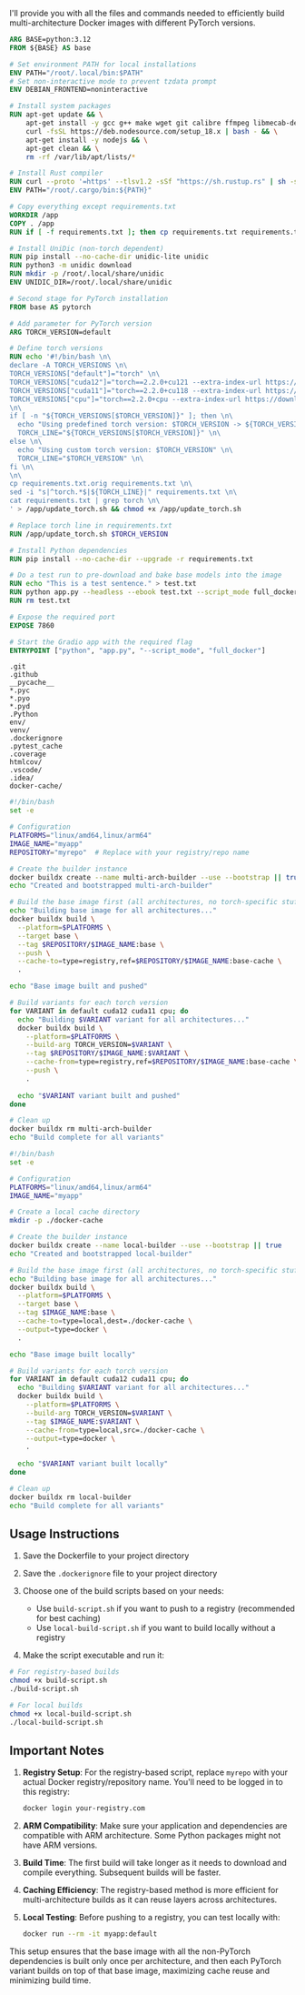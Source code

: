 I'll provide you with all the files and commands needed to efficiently build multi-architecture Docker images with different PyTorch versions.

```dockerfile
ARG BASE=python:3.12
FROM ${BASE} AS base

# Set environment PATH for local installations
ENV PATH="/root/.local/bin:$PATH"
# Set non-interactive mode to prevent tzdata prompt
ENV DEBIAN_FRONTEND=noninteractive

# Install system packages
RUN apt-get update && \
    apt-get install -y gcc g++ make wget git calibre ffmpeg libmecab-dev mecab mecab-ipadic-utf8 libsndfile1-dev libc-dev curl espeak-ng sox && \
    curl -fsSL https://deb.nodesource.com/setup_18.x | bash - && \
    apt-get install -y nodejs && \
    apt-get clean && \
    rm -rf /var/lib/apt/lists/*

# Install Rust compiler
RUN curl --proto '=https' --tlsv1.2 -sSf "https://sh.rustup.rs" | sh -s -- -y
ENV PATH="/root/.cargo/bin:${PATH}"

# Copy everything except requirements.txt
WORKDIR /app
COPY . /app
RUN if [ -f requirements.txt ]; then cp requirements.txt requirements.txt.orig; fi

# Install UniDic (non-torch dependent)
RUN pip install --no-cache-dir unidic-lite unidic
RUN python3 -m unidic download
RUN mkdir -p /root/.local/share/unidic
ENV UNIDIC_DIR=/root/.local/share/unidic

# Second stage for PyTorch installation
FROM base AS pytorch

# Add parameter for PyTorch version
ARG TORCH_VERSION=default

# Define torch versions
RUN echo '#!/bin/bash \n\
declare -A TORCH_VERSIONS \n\
TORCH_VERSIONS["default"]="torch" \n\
TORCH_VERSIONS["cuda12"]="torch==2.2.0+cu121 --extra-index-url https://download.pytorch.org/whl/cu121" \n\
TORCH_VERSIONS["cuda11"]="torch==2.2.0+cu118 --extra-index-url https://download.pytorch.org/whl/cu118" \n\
TORCH_VERSIONS["cpu"]="torch==2.2.0+cpu --extra-index-url https://download.pytorch.org/whl/cpu" \n\
\n\
if [ -n "${TORCH_VERSIONS[$TORCH_VERSION]}" ]; then \n\
  echo "Using predefined torch version: $TORCH_VERSION -> ${TORCH_VERSIONS[$TORCH_VERSION]}" \n\
  TORCH_LINE="${TORCH_VERSIONS[$TORCH_VERSION]}" \n\
else \n\
  echo "Using custom torch version: $TORCH_VERSION" \n\
  TORCH_LINE="$TORCH_VERSION" \n\
fi \n\
\n\
cp requirements.txt.orig requirements.txt \n\
sed -i "s|^torch.*$|${TORCH_LINE}|" requirements.txt \n\
cat requirements.txt | grep torch \n\
' > /app/update_torch.sh && chmod +x /app/update_torch.sh

# Replace torch line in requirements.txt
RUN /app/update_torch.sh $TORCH_VERSION

# Install Python dependencies
RUN pip install --no-cache-dir --upgrade -r requirements.txt

# Do a test run to pre-download and bake base models into the image
RUN echo "This is a test sentence." > test.txt 
RUN python app.py --headless --ebook test.txt --script_mode full_docker
RUN rm test.txt

# Expose the required port
EXPOSE 7860

# Start the Gradio app with the required flag
ENTRYPOINT ["python", "app.py", "--script_mode", "full_docker"]

```

```text
.git
.github
__pycache__
*.pyc
*.pyo
*.pyd
.Python
env/
venv/
.dockerignore
.pytest_cache
.coverage
htmlcov/
.vscode/
.idea/
docker-cache/

```

```bash
#!/bin/bash
set -e

# Configuration
PLATFORMS="linux/amd64,linux/arm64"
IMAGE_NAME="myapp"
REPOSITORY="myrepo"  # Replace with your registry/repo name

# Create the builder instance
docker buildx create --name multi-arch-builder --use --bootstrap || true
echo "Created and bootstrapped multi-arch-builder"

# Build the base image first (all architectures, no torch-specific stuff)
echo "Building base image for all architectures..."
docker buildx build \
  --platform=$PLATFORMS \
  --target base \
  --tag $REPOSITORY/$IMAGE_NAME:base \
  --push \
  --cache-to=type=registry,ref=$REPOSITORY/$IMAGE_NAME:base-cache \
  .

echo "Base image built and pushed"

# Build variants for each torch version
for VARIANT in default cuda12 cuda11 cpu; do
  echo "Building $VARIANT variant for all architectures..."
  docker buildx build \
    --platform=$PLATFORMS \
    --build-arg TORCH_VERSION=$VARIANT \
    --tag $REPOSITORY/$IMAGE_NAME:$VARIANT \
    --cache-from=type=registry,ref=$REPOSITORY/$IMAGE_NAME:base-cache \
    --push \
    .
  
  echo "$VARIANT variant built and pushed"
done

# Clean up
docker buildx rm multi-arch-builder
echo "Build complete for all variants"

```

```bash
#!/bin/bash
set -e

# Configuration
PLATFORMS="linux/amd64,linux/arm64"
IMAGE_NAME="myapp"

# Create a local cache directory
mkdir -p ./docker-cache

# Create the builder instance
docker buildx create --name local-builder --use --bootstrap || true
echo "Created and bootstrapped local-builder"

# Build the base image first (all architectures, no torch-specific stuff)
echo "Building base image for all architectures..."
docker buildx build \
  --platform=$PLATFORMS \
  --target base \
  --tag $IMAGE_NAME:base \
  --cache-to=type=local,dest=./docker-cache \
  --output=type=docker \
  .

echo "Base image built locally"

# Build variants for each torch version
for VARIANT in default cuda12 cuda11 cpu; do
  echo "Building $VARIANT variant for all architectures..."
  docker buildx build \
    --platform=$PLATFORMS \
    --build-arg TORCH_VERSION=$VARIANT \
    --tag $IMAGE_NAME:$VARIANT \
    --cache-from=type=local,src=./docker-cache \
    --output=type=docker \
    .
  
  echo "$VARIANT variant built locally"
done

# Clean up
docker buildx rm local-builder
echo "Build complete for all variants"

```

## Usage Instructions

1. Save the Dockerfile to your project directory
2. Save the `.dockerignore` file to your project directory
3. Choose one of the build scripts based on your needs:
   - Use `build-script.sh` if you want to push to a registry (recommended for best caching)
   - Use `local-build-script.sh` if you want to build locally without a registry

4. Make the script executable and run it:

```bash
# For registry-based builds
chmod +x build-script.sh
./build-script.sh

# For local builds
chmod +x local-build-script.sh
./local-build-script.sh
```

## Important Notes

1. **Registry Setup**: For the registry-based script, replace `myrepo` with your actual Docker registry/repository name. You'll need to be logged in to this registry:
   ```bash
   docker login your-registry.com
   ```

2. **ARM Compatibility**: Make sure your application and dependencies are compatible with ARM architecture. Some Python packages might not have ARM versions.

3. **Build Time**: The first build will take longer as it needs to download and compile everything. Subsequent builds will be faster.

4. **Caching Efficiency**: The registry-based method is more efficient for multi-architecture builds as it can reuse layers across architectures.

5. **Local Testing**: Before pushing to a registry, you can test locally with:
   ```bash
   docker run --rm -it myapp:default
   ```

This setup ensures that the base image with all the non-PyTorch dependencies is built only once per architecture, and then each PyTorch variant builds on top of that base image, maximizing cache reuse and minimizing build time.